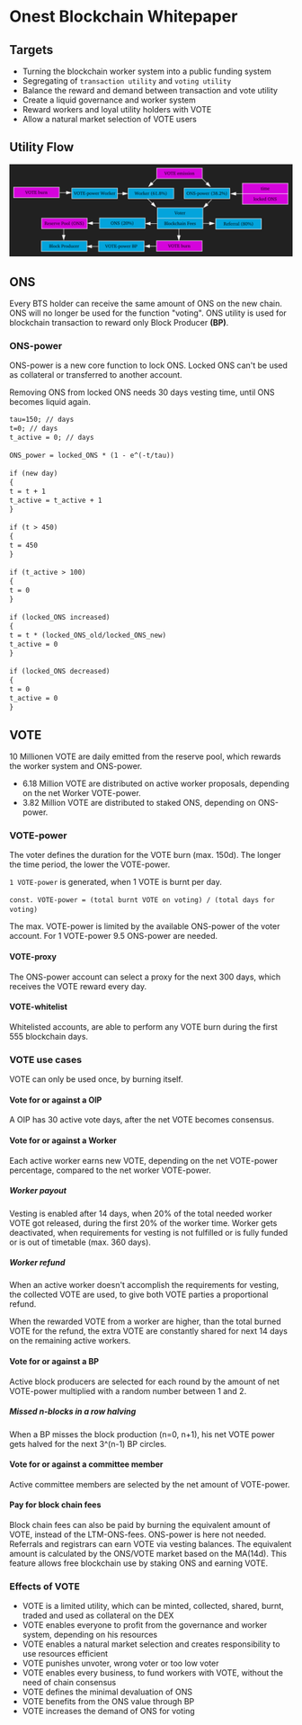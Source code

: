 # Onest Blockchain Whitepaper

## Targets
- Turning the blockchain worker system into a public funding system
- Segregating of `transaction utility` and `voting utility`
- Balance the reward and demand between transaction and vote utility 
- Create a liquid governance and worker system
- Reward workers and loyal utility holders with VOTE
- Allow a natural market selection of VOTE users

## Utility Flow
![utility-flow](https://raw.githubusercontent.com/Onest-io/onest-whitepaper/master/utility-flow.png)

## ONS
Every BTS holder can receive the same amount of ONS on the new chain. ONS will no longer be used for the function "voting". ONS utility is used for blockchain transaction to reward only Block Producer **(BP)**.

### ONS-power
ONS-power is a new core function to lock ONS. Locked ONS can't be used as collateral or transferred to another account.

Removing ONS from locked ONS needs 30 days vesting time, until ONS becomes liquid again. 

```
tau=150; // days
t=0; // days
t_active = 0; // days

ONS_power = locked_ONS * (1 - e^(-t/tau))

if (new day)
{
t = t + 1
t_active = t_active + 1
}

if (t > 450)
{
t = 450
}

if (t_active > 100)
{
t = 0
}

if (locked_ONS increased)
{
t = t * (locked_ONS_old/locked_ONS_new)
t_active = 0
}

if (locked_ONS decreased)
{
t = 0
t_active = 0
}
```

## VOTE
10 Millionen VOTE are daily emitted from the reserve pool, which rewards the worker system and ONS-power. 

- 6.18 Million VOTE are distributed on active worker proposals, depending on the net Worker VOTE-power.
- 3.82 Million VOTE are distributed to staked ONS, depending on ONS-power.

### VOTE-power
The voter defines the duration for the VOTE burn (max. 150d). The longer the time period, the lower the VOTE-power. 

`1 VOTE-power` is generated, when 1 VOTE is burnt per day.

`const. VOTE-power = (total burnt VOTE on voting) / (total days for voting)`

The max. VOTE-power is limited by the available ONS-power of the voter account. For 1 VOTE-power 9.5 ONS-power are needed. 

#### VOTE-proxy
The ONS-power account can select a proxy for the next 300 days, which receives the VOTE reward every day.  

#### VOTE-whitelist
Whitelisted accounts, are able to perform any VOTE burn during the first 555 blockchain days.

### VOTE use cases
VOTE can only be used once, by burning itself. 

#### Vote for or against a OIP
A OIP has 30 active vote days, after the net VOTE becomes consensus. 

#### Vote for or against a Worker
Each active worker earns new VOTE, depending on the net VOTE-power percentage, compared to the net worker VOTE-power.

##### Worker payout
Vesting is enabled after 14 days, when 20% of the total needed worker VOTE got released, during the first 20% of the worker time. Worker gets deactivated, when requirements for vesting is not fulfilled or is fully funded or is out of timetable (max. 360 days).

##### Worker refund
When an active worker doesn't accomplish the requirements for vesting, the collected VOTE are used, to give both VOTE parties a proportional refund.

When the rewarded VOTE from a worker are higher, than the total burned VOTE for the refund, the extra VOTE are constantly shared for next 14 days on the remaining active workers. 

#### Vote for or against a BP
Active block producers are selected for each round by the amount of net VOTE-power multiplied with a random number between 1 and 2. 

##### Missed n-blocks in a row halving
When a BP misses the block production (n=0, n+1), his net VOTE power gets halved for the next 3^(n-1) BP circles.

#### Vote for or against a committee member
Active committee members are selected by the net amount of VOTE-power.

#### Pay for block chain fees
Block chain fees can also be paid by burning the equivalent amount of VOTE, instead of the LTM-ONS-fees. ONS-power is here not needed. Referrals and registrars can earn VOTE via vesting balances. The equivalent amount is calculated by the ONS/VOTE market based on the MA(14d). This feature allows free blockchain use by staking ONS and earning VOTE. 

### Effects of VOTE
- VOTE is a limited utility, which can be minted, collected, shared, burnt, traded and used as collateral on the DEX
- VOTE enables everyone to profit from the governance and worker system, depending on his resources
- VOTE enables a natural market selection and creates responsibility to use resources efficient 
- VOTE punishes unvoter, wrong voter or too low voter
- VOTE enables every business, to fund workers with VOTE, without the need of chain consensus
- VOTE defines the minimal devaluation of ONS
- VOTE benefits from the ONS value through BP
- VOTE increases the demand of ONS for voting
